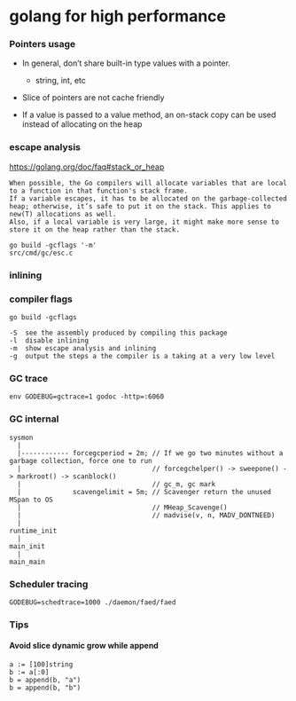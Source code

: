 golang for high performance
===========================

### Pointers usage

* In general, don’t share built-in type values with a pointer.
  - string, int, etc

* Slice of pointers are not cache friendly

*  If a value is passed to a value method, an on-stack copy can be used instead of allocating on the heap

### escape analysis

https://golang.org/doc/faq#stack_or_heap

    When possible, the Go compilers will allocate variables that are local to a function in that function's stack frame.
    If a variable escapes, it has to be allocated on the garbage-collected heap; otherwise, it’s safe to put it on the stack. This applies to new(T) allocations as well.
    Also, if a local variable is very large, it might make more sense to store it on the heap rather than the stack.

    go build -gcflags '-m'
    src/cmd/gc/esc.c

### inlining

### compiler flags

    go build -gcflags 

    -S  see the assembly produced by compiling this package
    -l  disable inlining
    -m  show escape analysis and inlining
    -g  output the steps a the compiler is a taking at a very low level

### GC trace

    env GODEBUG=gctrace=1 godoc -http=:6060

### GC internal

    sysmon
      |
      |------------ forcegcperiod = 2m; // If we go two minutes without a garbage collection, force one to run
      |                                 // forcegchelper() -> sweepone() -> markroot() -> scanblock()
      |                                 // gc_m, gc mark
      |             scavengelimit = 5m; // Scavenger return the unused MSpan to OS
      |                                 // MHeap_Scavenge()
      |                                 // madvise(v, n, MADV_DONTNEED)
      |
    runtime_init
      |
    main_init
      |
    main_main


### Scheduler tracing

    GODEBUG=schedtrace=1000 ./daemon/faed/faed

### Tips

#### Avoid slice dynamic grow while append

    a := [100]string
    b := a[:0]
    b = append(b, "a")
    b = append(b, "b")
